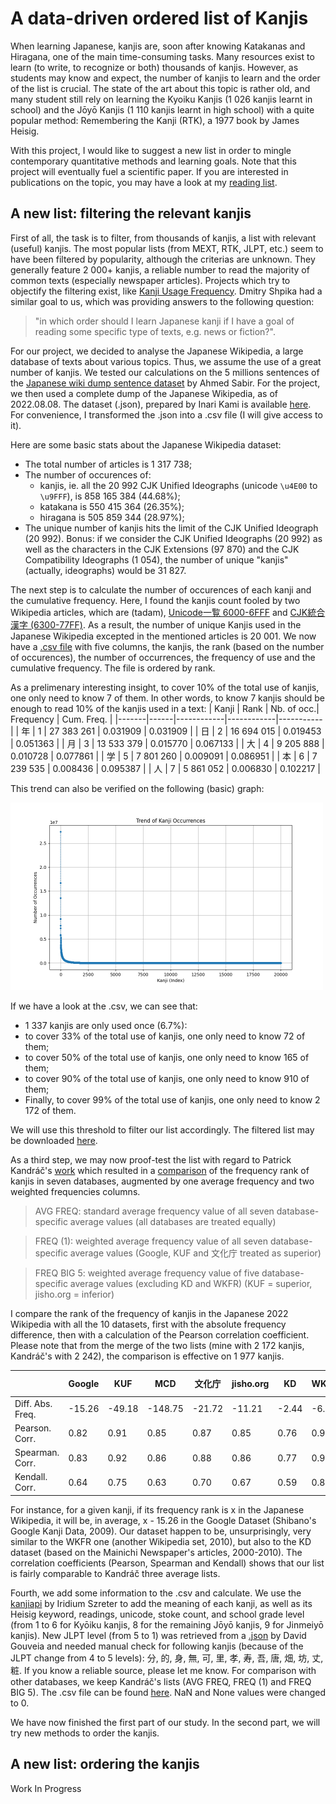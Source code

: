# A data-driven ordered list of Kanjis

When learning Japanese, kanjis are, soon after knowing Katakanas and Hiragana, one of the main time-consuming tasks. Many resources exist to learn (to write, to recognize or both) thousands of kanjis. However, as students may know and expect, the number of kanjis to learn and the order of the list is crucial. The state of the art about this topic is rather old, and many student still rely on learning the Kyoiku Kanjis (1 026 kanjis learnt in school) and the Jōyō Kanjis (1 110 kanjis learnt in high school) with a quite popular method: Remembering the Kanji (RTK), a 1977 book by James Heisig.

With this project, I would like to suggest a new list in order to mingle contemporary quantitative methods and learning goals. Note that this project will eventually fuel a scientific paper. If you are interested in publications on the topic, you may have a look at my [reading list](https://paperpile.com/shared/K-Kanji-f_misjmpWDUatUprdI4VzbQ).

## A new list: filtering the relevant kanjis

First of all, the task is to filter, from thousands of kanjis, a list with relevant (useful) kanjis. The most popular lists (from MEXT, RTK, JLPT, etc.) seem to have been filtered by popularity, although the criterias are unknown. They generally feature 2 000+ kanjis, a reliable number to read the majority of common texts (especially newspaper articles). Projects which try to objectify the filtering exist, like [Kanji Usage Frequency](https://scriptin.github.io/kanji-frequency/). Dmitry Shpika had a similar goal to us, which was providing answers to the following question: 
> "in which order should I learn Japanese kanji if I have a goal of reading some specific type of texts, e.g. news or fiction?".

For our project, we decided to analyse the Japanese Wikipedia, a large database of texts about various topics. Thus, we assume the use of a great number of kanjis. We tested our calculations on the 5 millions sentences of the [Japanese wiki dump sentence dataset](https://huggingface.co/datasets/AhmedSSabir/Japanese-wiki-dump-sentence-dataset) by Ahmed Sabir. For the project, we then used a complete dump of the Japanese Wikipedia, as of 2022.08.08. The dataset (.json), prepared by Inari Kami is available [here](https://huggingface.co/datasets/inarikami/wikipedia-japanese). For convenience, I transformed the .json into a .csv file (I will give access to it). 

Here are some basic stats about the Japanese Wikipedia dataset: 
- The total number of articles is 1 317 738;
- The number of occurences of:
  - kanjis, ie. all the 20 992 CJK Unified Ideographs (unicode `\u4E00` to `\u9FFF`), is 858 165 384 (44.68%);
  - katakana is 550 415 364 (26.35%);
  - hiragana is 505 859 344 (28.97%);
- The unique number of kanjis hits the limit of the CJK Unified Ideograph (20 992). 
Bonus: if we consider the CJK Unified Ideographs (20 992) as well as the characters in the CJK Extensions (97 870) and the CJK Compatibility Ideographs (1 054), the number of unique "kanjis" (actually, ideographs) would be 31 827.

The next step is to calculate the number of occurences of each kanji and the cumulative frequency. Here, I found the kanjis count fooled by two Wikipedia articles, which are (tadam), [Unicode一覧 6000-6FFF](https://ja.wikipedia.org/wiki/Unicode%E4%B8%80%E8%A6%A7_6000-6FFF) and [CJK統合漢字 (6300-77FF)](https://ja.wikipedia.org/wiki/CJK%E7%B5%B1%E5%90%88%E6%BC%A2%E5%AD%97_(6300-77FF)). As a result, the number of unique Kanjis used in the Japanese Wikipedia excepted in the mentioned articles is 20 001. We now have a [.csv file](https://github.com/jeremiepoiroux/kanji-list/blob/main/japanese_wikipedia_2022_kanjis_count.csv) with five columns, the kanjis, the rank (based on the number of occurences), the number of occurrences, the frequency of use and the cumulative frequency. The file is ordered by rank.

As a prelimenary interesting insight, to cover 10% of the total use of kanjis, one only need to know 7 of them. In other words, to know 7 kanjis should be enough to read 10% of the kanjis used in a text:
| Kanji | Rank | Nb. of occ.| Frequency | Cum. Freq. |
|-------|------|------------|------------|-----------|
| 年    | 1    | 27 383 261 | 0.031909   | 0.031909  |
| 日    | 2    | 16 694 015 | 0.019453   | 0.051363  |
| 月    | 3    | 13 533 379 | 0.015770   | 0.067133  |
| 大    | 4    | 9 205 888  | 0.010728   | 0.077861  |
| 学    | 5    | 7 801 260  | 0.009091   | 0.086951  |
| 本    | 6    | 7 239 535  | 0.008436   | 0.095387  |
| 人    | 7    | 5 861 052  | 0.006830   | 0.102217  |

This trend can also be verified on the following (basic) graph:

<img src="https://github.com/jeremiepoiroux/kanji-list/blob/main/kanji_trend.png" alt="Kanji Occurrences Trend" width="500">

If we have a look at the .csv, we can see that:
- 1 337 kanjis are only used once (6.7%):
- to cover 33% of the total use of kanjis, one only need to know 72 of them;
- to cover 50% of the total use of kanjis, one only need to know 165 of them;
- to cover 90% of the total use of kanjis, one only need to know 910 of them;
- Finally, to cover 99% of the total use of kanjis, one only need to know 2 172 of them.

We will use this threshold to filter our list accordingly. The filtered list may be downloaded [here](https://github.com/jeremiepoiroux/kanji-list/blob/main/jpwiki2022_kanjis_99.csv).

As a third step, we may now proof-test the list with regard to Patrick Kandráč's [work](https://www.japanesestudies.org.uk/ejcjs/vol22/iss2/kandrac.html) which resulted in a [comparison](https://www.reddit.com/r/LearnJapanese/comments/rji33t/ultimate_kanji_frequency_list/) of the frequency rank of kanjis in seven databases, augmented by one average frequency and two weighted frequencies columns. 

> AVG FREQ: standard average frequency value of all seven database-specific average values (all databases are treated equally)

> FREQ (1):	weighted average frequency value of all seven database-specific average values (Google, KUF and 文化庁 treated as superior)

> FREQ BIG 5:	weighted average frequency value of five database-specific average values (excluding KD and WKFR) (KUF = superior, jisho.org = inferior)

I compare the rank of the frequency of kanjis in the Japanese 2022 Wikipedia with all the 10 datasets, first with the absolute frequency difference, then with a calculation of the Pearson correlation coefficient. Please note that from the merge of the two lists (mine with 2 172 kanjis, Kandráč's with 2 242), the comparison is effective on 1 977 kanjis. 


|        | Google | KUF   | MCD    | 文化庁  | jisho.org | KD   | WKFR | AVG FREQ | FREQ (1) | FREQ BIG 5 |
|--------|--------|-------|--------|--------|-----------|------|------|----------|----------|------------|
| Diff. Abs. Freq. | -15.26 | -49.18| -148.75| -21.72 | -11.21    | -2.44| -6.51| -36.44   | -34.17   | -53.07     |
| Pearson. Corr. | 0.82   | 0.91  | 0.85   | 0.87   | 0.85      | 0.76 | 0.96 | 0.91     | 0.91     | 0.89       |
| Spearman. Corr. | 0.83   | 0.92  | 0.86   | 0.88   | 0.86      | 0.77 | 0.96 | 0.91     | 0.91     | 0.90       |
| Kendall. Corr. | 0.64   | 0.75  | 0.63   | 0.70   | 0.67      | 0.59 | 0.86 | 0.74     | 0.74     | 0.72       |

For instance, for a given kanji, if its frequency rank is x in the Japanese Wikipedia, it will be, in average, x - 15.26 in the Google Dataset (Shibano's Google Kanji Data, 2009). Our dataset happen to be, unsurprisingly, very similar to the WKFR one (another Wikipedia set, 2010), but also to the KD dataset (based on the Mainichi Newspaper's articles, 2000-2010). The correlation coefficients (Pearson, Spearman and Kendall) shows that our list is fairly comparable to Kandráč three average lists. 

Fourth, we add some information to the .csv and calculate. We use the [kanjiapi](https://kanjiapi.dev/) by Iridium Szreter to add the meaning of each kanji, as well as its Heisig keyword, readings, unicode, stoke count, and school grade level (from 1 to 6 for Kyōiku kanjis, 8 for the remaining Jōyō kanjis, 9 for Jinmeiyō kanjis). New JLPT level (from 5 to 1) was retrieved from a [.json](https://github.com/davidluzgouveia/kanji-data/tree/master) by David Gouveia and needed manual check for following kanjis (because of the JLPT change from 4 to 5 levels): 分, 的, 身, 無, 可, 里, 孝, 寿, 吾, 唐, 畑, 坊, 丈, 粧. If you know a reliable source, please let me know. For comparison with other databases, we keep Kandráč's lists (AVG FREQ, FREQ (1) and FREQ BIG 5). The .csv file can be found [here](https://github.com/jeremiepoiroux/kanji-list/blob/main/jpwiki2022_kanjis_99_info_master.csv). NaN and None values were changed to 0.

We have now finished the first part of our study. In the second part, we will try new methods to order the kanjis.

## A new list: ordering the kanjis

Work In Progress
